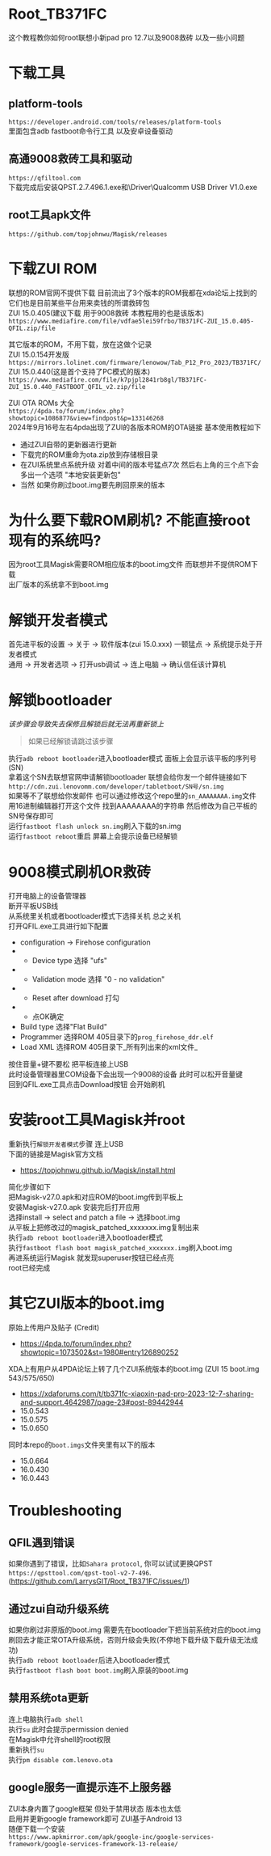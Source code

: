 # Root_TB371FC
这个教程教你如何root联想小新pad pro 12.7以及9008救砖 以及一些小问题

# 下载工具
## platform-tools
`https://developer.android.com/tools/releases/platform-tools`<br>
里面包含adb fastboot命令行工具 以及安卓设备驱动

## 高通9008救砖工具和驱动
`https://qfiltool.com`<br>
下载完成后安装QPST.2.7.496.1.exe和\Driver\Qualcomm USB Driver V1.0.exe

## root工具apk文件
`https://github.com/topjohnwu/Magisk/releases`

# 下载ZUI ROM
联想的ROM官网不提供下载 目前流出了3个版本的ROM我都在xda论坛上找到的<br>
它们也是目前某些平台用来卖钱的所谓救砖包<br>
ZUI 15.0.405(建议下载 用于9008救砖 本教程用的也是该版本)<br>
`https://www.mediafire.com/file/vdfae5lei59frbo/TB371FC-ZUI_15.0.405-QFIL.zip/file`<br>

其它版本的ROM，不用下载，放在这做个记录<br>
ZUI 15.0.154开发版<br>
`https://mirrors.lolinet.com/firmware/lenowow/Tab_P12_Pro_2023/TB371FC/`<br>
ZUI 15.0.440(这是首个支持了PC模式的版本)<br>
`https://www.mediafire.com/file/k7pjpl2841rb8gl/TB371FC-ZUI_15.0.440_FASTBOOT_QFIL_v2.zip/file`<br>

ZUI OTA ROMs 大全<br>
`https://4pda.to/forum/index.php?showtopic=1086877&view=findpost&p=133146268`<br>
2024年9月16号左右4pda出现了ZUI的各版本ROM的OTA链接 基本使用教程如下<br>
- 通过ZUI自带的更新器进行更新
- 下载完的ROM重命为ota.zip放到存储根目录
- 在ZUI系统里点系统升级 对着中间的版本号猛点7次 然后右上角的三个点下会多出一个选项 "本地安装更新包"
- 当然 如果你刷过boot.img要先刷回原来的版本

# 为什么要下载ROM刷机? 不能直接root现有的系统吗?
因为root工具Magisk需要ROM相应版本的boot.img文件 而联想并不提供ROM下载<br>
出厂版本的系统拿不到boot.img

# 解锁开发者模式
首先进平板的设置 -> 关于 -> 软件版本(zui 15.0.xxx) 一顿猛点 -> 系统提示处于开发者模式<br>
通用 -> 开发者选项 -> 打开usb调试 -> 连上电脑 -> 确认信任该计算机

# 解锁bootloader
_该步骤会导致失去保修且解锁后就无法再重新锁上_<br>

> 如果已经解锁请跳过该步骤

执行`adb reboot bootloader`进入bootloader模式 面板上会显示该平板的序列号(SN)<br>
拿着这个SN去联想官网申请解锁bootloader 联想会给你发一个邮件链接如下<br>
`http://cdn.zui.lenovomm.com/developer/tabletboot/SN号/sn.img`<br>
如果等不了联想给你发邮件 也可以通过修改这个repo里的`sn_AAAAAAAA.img`文件<br>
用16进制编辑器打开这个文件 找到AAAAAAAA的字符串 然后修改为自己平板的SN号保存即可<br>
运行`fastboot flash unlock sn.img`刷入下载的sn.img<br>
运行`fastboot reboot`重启 屏幕上会提示设备已经解锁

# 9008模式刷机OR救砖
打开电脑上的设备管理器<br>
断开平板USB线<br>
从系统里关机或者bootloader模式下选择关机 总之关机<br>
打开QFIL.exe工具进行如下配置<br>

- configuration -> Firehose configuration<br>
- - Device type 选择 "ufs"<br>
- - Validation mode 选择 "0 - no validation"<br>
- - Reset after download 打勾<br>
- - 点OK确定<br>
- Build type 选择"Flat Build"<br>
- Programmer 选择ROM 405目录下的`prog_firehose_ddr.elf`<br>
- Load XML 选择ROM 405目录下_所有列出来的xml文件_<br>

按住音量+键不要松 把平板连接上USB<br>
此时设备管理器里COM设备下会出现一个9008的设备 此时可以松开音量键<br>
回到QFIL.exe工具点击Download按钮 会开始刷机

# 安装root工具Magisk并root
重新执行`解锁开发者模式`步骤 连上USB<br>
下面的链接是Magisk官方文档<br>
 - https://topjohnwu.github.io/Magisk/install.html

简化步骤如下<br>
把Magisk-v27.0.apk和对应ROM的boot.img传到平板上<br>
安装Magisk-v27.0.apk 安装完后打开应用<br>
选择install -> select and patch a file -> 选择boot.img<br>
从平板上把修改过的magisk_patched_xxxxxxx.img复制出来<br>
执行`adb reboot bootloader`进入bootloader模式<br>
执行`fastboot flash boot magisk_patched_xxxxxxx.img`刷入boot.img<br>
再进系统运行Magisk 就发现superuser按钮已经点亮<br>
root已经完成

# 其它ZUI版本的boot.img
原始上传用户及贴子 (Credit)<br>
 - https://4pda.to/forum/index.php?showtopic=1073502&st=1980#entry126890252

XDA上有用户从4PDA论坛上转了几个ZUI系统版本的boot.img (ZUI 15 boot.img 543/575/650)<br>
 - https://xdaforums.com/t/tb371fc-xiaoxin-pad-pro-2023-12-7-sharing-and-support.4642987/page-23#post-89442944
 - 15.0.543
 - 15.0.575
 - 15.0.650

同时本repo的`boot.imgs`文件夹里有以下的版本<br>
 - 15.0.664
 - 16.0.430
 - 16.0.443

# Troubleshooting
## QFIL遇到错误
如果你遇到了错误，比如`Sahara protocol`, 你可以试试更换QPST `https://qpsttool.com/qpst-tool-v2-7-496`.(https://github.com/LarrysGIT/Root_TB371FC/issues/1)<br>

## 通过zui自动升级系统
如果你刷过非原版的boot.img 需要先在bootloader下把当前系统对应的boot.img刷回去才能正常OTA升级系统，否则升级会失败(不停地下载升级下载升级无法成功)<br>
执行`adb reboot bootloader`后进入bootloader模式<br>
执行`fastboot flash boot boot.img`刷入原装的boot.img<br>

## 禁用系统ota更新
连上电脑执行`adb shell`<br>
执行`su` 此时会提示permission denied<br>
在Magisk中允许shell的root权限<br>
重新执行`su`<br>
执行`pm disable com.lenovo.ota`

## google服务一直提示连不上服务器
ZUI本身内置了google框架 但处于禁用状态 版本也太低<br>
启用并更新google framework即可 ZUI基于Android 13<br>
随便下载一个安装<br>
`https://www.apkmirror.com/apk/google-inc/google-services-framework/google-services-framework-13-release/`

